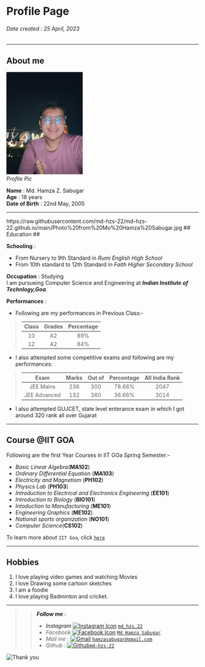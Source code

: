# Profile Page  
###### *Date created : 25 April, 2023* ######
<hr>  

## About me ##

<img src="https://raw.githubusercontent.com/md-hzs-22/md-hzs-22.github.io/main/Photo%20from%20Mo%20Hamza%20Sabugar.jpg" alt="Profile pic" width="200" ><br><i>Profile Pic</i>

**Name** : Md. Hamza Z. Sabugar  
**Age** : 18 years  
**Date of Birth** : 22nd May, 2005
<hr>
https://raw.githubusercontent.com/md-hzs-22/md-hzs-22.github.io/main/Photo%20from%20Mo%20Hamza%20Sabugar.jpg
## Education ##

**Schooling** : 
- From Nursery to 9th Standard in *Rumi English High School*
- From 10th standard to 12th Standard in *Faith Higher Secondary School*  

**Occupation** : Studying  
I am pursueing Computer Science and Engineering at ***Indian Institute of Technlogy,Goa***.  

**Performances** :  
- Following are my performances in Previous Class:-

>| Class | Grades | Percentage|
>|:------:|:-------:|:--------:|
>|10|A2|89%|
>|12|A2|84%|

- I also attempted some competitive exams and following are my performances:

>|Exam|Marks|Out of|Percentage|All India Rank|
>|:----:|:----:|:----:|:----:|:---:|
>|JEE Mains|236|300|78.66%|2047|
>|JEE Advanced|132|360|36.66%|3014|

- I also attempted GUJCET, state level enterance exam in which I got around 320 rank all over Gujarat

<hr>  

## Course @IIT GOA ##

Following are the first Year Courses in IIT GOa Spring Semester:-  
- *Basic Linear Algebra*(**MA102**)
- *Ordinary Differential Equation* (**MA103**)
- *Electricity and Magnetism* (**PH102**)
- *Physics Lab* (**PH103**)
- *Introduction to Electrical and Electronics Engineering* (**EE101**)
- *Introduction to Biology* (**BIO101**)
- *Intoduction to Manufacturing* (**ME101**)
- *Engineering Graphics* (**ME102**)
- *National sports organization* (**NO101**)
- *Computer Science*(**CS102**)

To learn more about `IIT Goa`, click <a href="https://iitgoa.ac.in/" target="_blank">`here`<a>  
<hr>
 
## Hobbies ##
1. I love playing video games and watching Movies
2. I love Drawing some cartoon sketches
3. I am a foodie 
4. I love playing Badminton and cricket.

<hr>


>>***Follow me*** :
>>- *Instagram*  <a href="https://www.instagram.com/md_hzs_22/" target="_blank"><img src="https://cdn4.iconfinder.com/data/icons/social-media-2210/24/Instagram-512.png" alt="Instagram Icon" width="25" ></a>  <a href="https://www.instagram.com/md_hzs_22/" target="_blank">`md_hzs_22`</a>  
>>- *Facebook*  <a href="https://www.facebook.com/profile.php?id=100068268500657" target="_blank"><img src="https://1000logos.net/wp-content/uploads/2021/04/Facebook-logo.png" alt="Facebook Icon" width="35" ></a> <a href="https://www.facebook.com/profile.php?id=100068268500657" target="_blank">`Md Hamza Sabugar`</a>  
>>- *Mail me* : <a href="https://mail.google.com/mail/u/#inbox?compose=CllgCJNqszkxcKwQLllqkWVZDmKgCbQGwdvHGlDfhFTBCbrcrtgkCPxhpSFrxVqHBnQnFmLSsVq" target="_blank"><img src="https://1000logos.net/wp-content/uploads/2021/05/Gmail-logo.png" width="35" alt="Gmail" ></a> <a href="https://mail.google.com/mail/u/#inbox?compose=CllgCJNqszkxcKwQLllqkWVZDmKgCbQGwdvHGlDfhFTBCbrcrtgkCPxhpSFrxVqHBnQnFmLSsVq" target="_blank">`hamzasabugar@gmail.com`</a>  
>>- *Github*   : <a href="https://github.com/md-hzs-22" target="_blank"><img src="https://github.githubassets.com/images/modules/logos_page/GitHub-Mark.png" alt="Github" width="30"></a><a href="https://github.com/md-hzs-22" target="_blank">`md-hzs-22`</a>  
  
<img src="https://cliply.co/wp-content/uploads/2021/08/472108170_THANK_YOU_STICKER_400px.gif" alt="Thank you" width="200">
